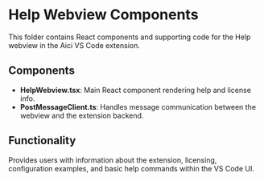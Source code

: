 # Help Webview Components

This folder contains React components and supporting code for the Help webview in the Aici VS Code extension.

## Components

- **HelpWebview.tsx**: Main React component rendering help and license info.
- **PostMessageClient.ts**: Handles message communication between the webview and the extension backend.

## Functionality

Provides users with information about the extension, licensing, configuration examples, and basic help commands within the VS Code UI.